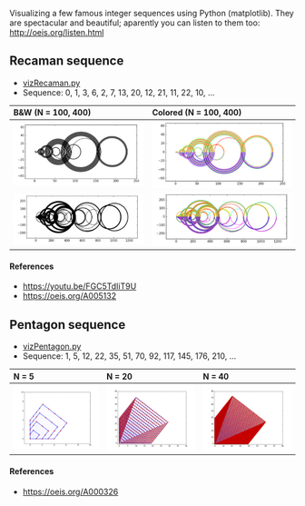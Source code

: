 Visualizing a few famous integer sequences using Python (matplotlib). 
They are spectacular and beautiful; aparently you can listen to them too: http://oeis.org/listen.html 

## Recaman sequence

- [vizRecaman.py](vizRecaman.py)
- Sequence: 0, 1, 3, 6, 2, 7, 13, 20, 12, 21, 11, 22, 10, ...

| B&W (N = 100, 400)  | Colored (N = 100, 400) | 
|:--------------------|:----------------
| ![det-100b](/data/100b.png) |   ![det-100c](/data/100c.png) | 
| ![det-400b](/data/400b.png) |   ![det-400c](/data/400c.png) | 

#### References
- https://youtu.be/FGC5TdIiT9U
- https://oeis.org/A005132



## Pentagon sequence

- [vizPentagon.py](vizPentagon.py)
- Sequence: 1, 5, 12, 22, 35, 51, 70, 92, 117, 145, 176, 210, ...

| N = 5  | N = 20 | N = 40 
|:--------------------|:--------------------|:--------------------
| ![det-5c](/data/5c.png) |   ![det-20c](/data/20c.png) |  ![det-40c](/data/40c.png) | 

#### References
- https://oeis.org/A000326


